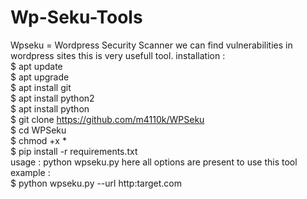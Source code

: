 # Wp-Seku-Tools
Wpseku = Wordpress Security Scanner we can find vulnerabilities in wordpress sites this is very usefull tool.  installation :  
$ apt update   
$ apt upgrade  
$ apt install git  
$ apt install python2  
$ apt install python  
$ git clone https://github.com/m4110k/WPSeku  
$ cd WPSeku  
$ chmod +x *  
$ pip install -r requirements.txt  
usage :  python wpseku.py  here all options are present to use this tool  example :  
$ python wpseku.py --url http:target.com
